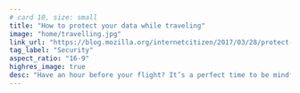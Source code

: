 ```yaml
---
# card 10, size: small
title: "How to protect your data while traveling"
image: "home/travelling.jpg"
link_url: "https://blog.mozilla.org/internetcitizen/2017/03/28/protect-privacy-traveling/?utm_source=www.mozilla.org&utm_medium=referral&utm_campaign=homepage&utm_content=card"
tag_label: "Security"
aspect_ratio: "16-9"
highres_image: true
desc: "Have an hour before your flight? It’s a perfect time to be mindful of your data privacy and health — on and offline."
---
```

